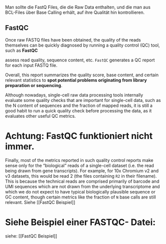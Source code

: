 

Man sollte die FastQ Files, die die Raw Data enthalten, und die man aus BCL-Files über Base Calling erhält, auf ihre Qualität hin kontrollieren.

## FastQC

Once raw FASTQ files have been obtained, the quality of the reads themselves can be quickly diagnosed by running a quality control (QC) tool, such as **FastQC**

assess read quality, sequence content, etc.
`FastQC` generates a QC report for each input FASTQ file.

Overall, this report summarizes the quality score, base content, and certain relevant statistics to **spot potential problems originating from library preparation or sequencing**.


Although nowadays, single-cell raw data processing tools internally evaluate some quality checks that are important for single-cell data, such as the N content of sequences and the fraction of mapped reads, it is still a good habit to run a quick quality check before processing the data, as it evaluates other useful QC metrics.

# Achtung: FastQC funktioniert nicht immer. 

Finally, most of the metrics reported in such quality control reports make sense only for the “biological” reads of a single-cell dataset (i.e. the read being drawn from gene transcripts). For example, for 10x Chromium v2 and v3 datasets, this would be read 2 (the files containing `R2` in their filename). This is because the technical reads are comprised primarily of barcode and UMI sequences which are not drawn from the underlying transcriptome and which we do not expect to have typical biologically plausible sequence or GC content, though certain metrics like the fraction of `N` base calls are still relevant.
Siehe [[FastQC Beispiel]]


# Siehe Beispiel einer FASTQC- Datei:

siehe: [[FastQC Beispiel]]
